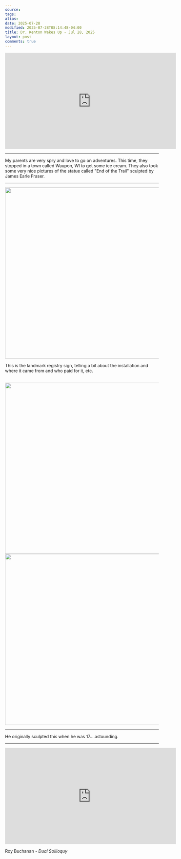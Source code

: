 ```yaml
---
source:
tags:
alias:
date: 2025-07-28
modified: 2025-07-28T08:14:48-04:00
title: Dr. Kenton Wakes Up - Jul 28, 2025
layout: post
comments: true
---
```


  

<iframe width="560" height="315" src="https://www.youtube.com/embed/JP_VHLtZNiQ" title="YouTube video player" frameborder="0" allow="accelerometer; autoplay; clipboard-write; encrypted-media; gyroscope; picture-in-picture; web-share" allowfullscreen></iframe>

---

My parents are very spry and love to go on adventures. This time, they stopped in a town called Waupon, WI to get some ice cream. They also took some very nice pictures of the statue called "End of the Trail" sculpted by James Earle Fraser.

---

<img src="{{site.baseurl}}/images/EOT-sign.png" width="560">

This is the landmark registry sign, telling a bit about the installation and where it came from and who paid for it, etc.

<br />

<img src="{{site.baseurl}}/images/EOT-front.png" width="560"> 

<img src="{{site.baseurl}}/images/EOT-left.png" width="560">


---

He originally sculpted this when he was 17... astounding.

---

<iframe width="560" height="315" src="https://www.youtube.com/embed/qEfg4MRIZRM?si=JcuL29UUplP53VlE" title="YouTube video player" frameborder="0" allow="accelerometer; autoplay; clipboard-write; encrypted-media; gyroscope; picture-in-picture; web-share" referrerpolicy="strict-origin-when-cross-origin" allowfullscreen></iframe>

Roy Buchanan - *Dual Soliloquy*